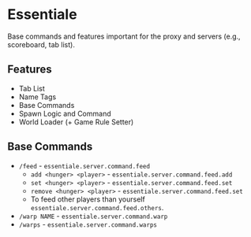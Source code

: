 # Essentiale

Base commands and features important for the proxy and servers (e.g., scoreboard, tab list).

## Features

* Tab List
* Name Tags
* Base Commands
* Spawn Logic and Command
* World Loader (+ Game Rule Setter)

## Base Commands

* `/feed` - `essentiale.server.command.feed`
    * `add <hunger> <player>` - `essentiale.server.command.feed.add`
    * `set <hunger> <player>` - `essentiale.server.command.feed.set`
    * `remove <hunger> <player>` - `essentiale.server.command.feed.set`
    * To feed other players than yourself `essentiale.server.command.feed.others`.
* `/warp NAME` - `essentiale.server.command.warp` 
* `/warps` - `essentiale.server.command.warps`
